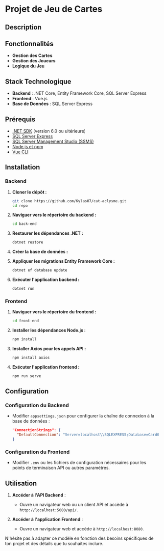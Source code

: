 # Projet de Jeu de Cartes

## Description



## Fonctionnalités

- **Gestion des Cartes**
- **Gestion des Joueurs**
- **Logique du Jeu**

## Stack Technologique

- **Backend** : .NET Core, Entity Framework Core, SQL Server Express
- **Frontend** : Vue.js
- **Base de Données** : SQL Server Express

## Prérequis

- [.NET SDK](https://dotnet.microsoft.com/download) (version 6.0 ou ultérieure)
- [SQL Server Express](https://www.microsoft.com/en-us/sql-server/sql-server-downloads)
- [SQL Server Management Studio (SSMS)](https://learn.microsoft.com/en-us/sql/ssms/download-sql-server-management-studio-ssms)
- [Node.js et npm](https://nodejs.org/)
- [Vue CLI](https://cli.vuejs.org/) 

## Installation

### Backend

1. **Cloner le dépôt :**

   ```bash
   git clone https://github.com/Kylas07/cat-aclysme.git
   cd repo
   ```

2. **Naviguer vers le répertoire du backend :**

   ```bash
   cd back-end
   ```

3. **Restaurer les dépendances .NET :**

   ```bash
   dotnet restore
   ```

4. **Créer la base de données :**



5. **Appliquer les migrations Entity Framework Core :**

   ```bash
   dotnet ef database update
   ```

6. **Exécuter l'application backend :**

   ```bash
   dotnet run
   ```

### Frontend

1. **Naviguer vers le répertoire du frontend :**

   ```bash
   cd front-end
   ```

2. **Installer les dépendances Node.js :**

   ```bash
   npm install
   ```

4. **Installer Axios pour les appels API :**

   ```bash
   npm install axios
   ```

4. **Exécuter l'application frontend :**

   ```bash
   npm run serve
   ```

## Configuration

### Configuration du Backend

- Modifier `appsettings.json` pour configurer la chaîne de connexion à la base de données :

  ```json
  "ConnectionStrings": {
    "DefaultConnection": "Server=localhost\\SQLEXPRESS;Database=CardGameDB;Trusted_Connection=True;"
  }
  ```

### Configuration du Frontend

- Modifier `.env` ou les fichiers de configuration nécessaires pour les points de terminaison API ou autres paramètres.

## Utilisation

1. **Accéder à l'API Backend** :
   - Ouvre un navigateur web ou un client API et accède à `http://localhost:5000/api/`.

2. **Accéder à l'application Frontend** :
   - Ouvre un navigateur web et accède à `http://localhost:8080`.


N'hésite pas à adapter ce modèle en fonction des besoins spécifiques de ton projet et des détails que tu souhaites inclure.
